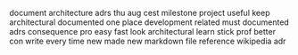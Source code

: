 document architecture adrs thu aug cest milestone project useful keep architectural documented one place development related must documented adrs consequence pro easy fast look architectural learn stick prof better con write every time new made new markdown file reference wikipedia adr